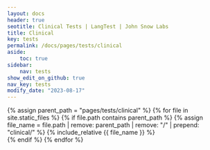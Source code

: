 ```yaml
---
layout: docs
header: true
seotitle: Clinical Tests | LangTest | John Snow Labs
title: Clinical 
key: tests
permalink: /docs/pages/tests/clinical
aside:
    toc: true
sidebar:
    nav: tests
show_edit_on_github: true
nav_key: tests
modify_date: "2023-08-17"
---
```


<div class="main-docs" markdown="1">

{% assign parent_path = "pages/tests/clinical" %}
{% for file in site.static_files %}
    {% if file.path contains parent_path %}
        {% assign file_name = file.path | remove:  parent_path | remove:  "/" | prepend: "clinical/" %}
        {% include_relative {{ file_name }} %}        
    {% endif %}
{% endfor %}

</div>